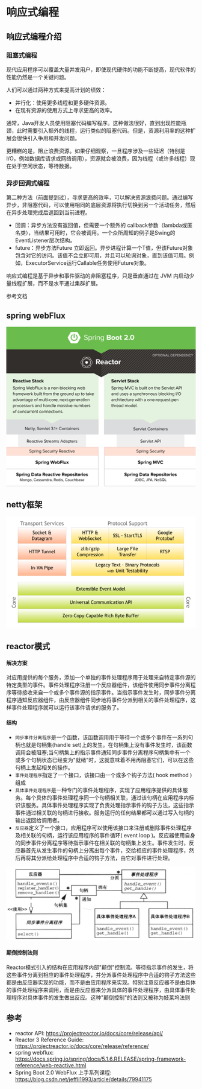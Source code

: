 # 响应式编程


## 响应式编程介绍


### 阻塞式编程

现代应用程序可以覆盖大量并发用户，即使现代硬件的功能不断提高，现代软件的性能仍然是一个关键问题。

人们可以通过两种方式来提高计划的绩效：

+ 并行化：使用更多线程和更多硬件资源。
+ 在现有资源的使用方式上寻求更高的效率。

通常，Java开发人员使用阻塞代码编写程序。这种做法很好，直到出现性能瓶颈，此时需要引入额外的线程，运行类似的阻塞代码。但是，资源利用率的这种扩展会很快引入争用和并发问题。

更糟糕的是，阻止浪费资源。如果仔细观察，一旦程序涉及一些延迟（特别是I/O，例如数据库请求或网络调用），资源就会被浪费，因为线程（或许多线程）现在处于空闲状态，等待数据。


### 异步回调式编程

第二种方法（前面提到过），寻求更高的效率，可以解决资源浪费问题。通过编写异步，非阻塞代码，可以使用相同的底层资源将执行切换到另一个活动任务，然后在异步处理完成后返回到当前进程。

+ 回调：异步方法没有返回值，但需要一个额外的 callback参数（lambda或匿名类），当结果可用时，它会被调用。一个众所周知的例子是Swing的EventListener层次结构。
+ future：异步方法Future<T> 立即返回。异步进程计算一个T值，但该Future对象包含对它的访问。该值不会立即可用，并且可以轮询对象，直到该值可用。例如，ExecutorService运行Callable<T>任务使用Future对象。

响应式编程是基于异步和事件驱动的非阻塞程序，只是垂直通过在 JVM 内启动少量线程扩展，而不是水平通过集群扩展。


参考文档



## spring webFlux


![](assets/markdown-img-paste-20190412105940479.png)

## netty框架


![](assets/markdown-img-paste-20190412105001922.png)

## reactor模式

#### 解决方案
对应用提供的每个服务，添加一个单独的事件处理程序用于处理来自特定事件源的特定类型的事件。事件处理程序注册一个反应器组件，该组件使用同步事件分离程序等待接收来自一个或多个事件源的指示事件。当指示事件发生时，同步事件分离程序通知反应器组件，由反应器组件同步地将事件分派到相关的事件处理程序，这样事件处理程序就可以运行该事件请求的服务了。

#### 结构
+ `同步事件分离程序`是一个函数，该函数调用用于等待一个或多个事件在一系列句柄也就是句柄集(handle set)上的发生。在句柄集上没有事件发生时，该函数调用会被阻塞;当句柄集上的指示事件通知同步事件分离程序句柄集中有一个或多个句柄状态已经变为"就绪"时，这就意味着不用再阻塞它们，可以在这些句柄上发起相关的操作。
+ `事件处理程序`指定了一个接口，该接口由一个或多个钩子方法( hook method )组成
+ `具体事件处理程序`是一种专门的事件处理程序，实现了应用程序提供的具体服务。每个具体的事件处理程序同一个句柄相关联，通过该句柄在应用程序内标识该服务。具体事件处理程序实现了负责处理指示事件的钩子方法，这些指示事件通过相关联的句柄进行接收。服务运行的任何结果都可以通过写入句柄的输出返回给调用者。
+ `反应器`定义了一个接口，应用程序可以使用该接口来注册或删除事件处理程序及相关联的句柄，运行该应用程序的事件循环( event loop )。反应器使用自身的同步事件分离程序等待指示事件在相关联的句柄集上发生。事件发生时，反应器首先从发生事件的句柄上分离出每个事件，交给相应的事件处理程序，然后再将其分派给处理程序中合适的钩子方法，由它对事件进行处理。


![](assets/markdown-img-paste-2019041210571940.png)

#### 颠倒控制法则
Reactor模式引入的结构在应用程序内部"颠倒"控制流。等待指示事件的发生，将这些事件分离到相应的事件处理程序，并分派事件处理程序中合适的钩子方法这些都是由反应器实现的功能，而不是由应用程序来实现。特别注意反应器不是由具体的事件处理程序来调用，而是由反应器来分派具体的事件处理程序，由具体事件处理程序对具体事件的发生做出反应。这种"颠倒控制"的法则又被称为妓莱坞法则

## 参考

+ reactor API: https://projectreactor.io/docs/core/release/api/
+ Reactor 3 Reference Guide: https://projectreactor.io/docs/core/release/reference/
+ spring webflux: https://docs.spring.io/spring/docs/5.1.6.RELEASE/spring-framework-reference/web-reactive.html
+ Spring Boot 2.0 WebFlux 上手系列课程: https://blog.csdn.net/jeffli1993/article/details/79941175
